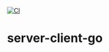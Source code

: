 [![CI](https://github.com/codingpot/server-client-template-go/actions/workflows/ci.yml/badge.svg)](https://github.com/codingpot/server-client-template-go/actions/workflows/ci.yml)

# server-client-go

